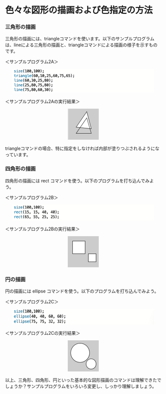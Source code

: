 # 色々な図形の描画および色指定の方法

### 三角形の描画

三角形の描画には、triangleコマンドを使います。以下のサンプルプログラムは、lineによる三角形の描画と、triangleコマンドによる描画の様子を示すものです。

＜サンプルプログラム2A＞
<div align="center">
  <img src="./sample2a.png" width="458" height="77">
</div>


＜サンプルプログラム2Aの実行結果＞
<div align="center">
  <img src="./sample2a_r.png" width="100" height="100">
</div>


triangleコマンドの場合、特に指定をしなければ内部が塗りつぶされるようになっています。

 

 

 

### 四角形の描画


四角形の描画には rect コマンドを使う。以下のプログラムを打ち込んでみよう。

＜サンプルプログラム2B＞
<div align="center">
  <img src="./sample2b.png" width="458" height="50">
</div>


＜サンプルプログラム2Bの実行結果＞
<div align="center">
  <img src="./sample2b_r.png" width="100" height="100">
</div>



### 円の描画


円の描画には ellipse コマンドを使う。以下のプログラムを打ち込んでみよう。

＜サンプルプログラム2C＞

<div align="center">
  <img src="./sample2c.png" width="458" height="50">
</div>


＜サンプルプログラム2Cの実行結果＞

<div align="center">
  <img src="./sample2c_r.png" width="100" height="100">
</div>


 
 

 

 

 

以上、三角形、四角形、円といった基本的な図形描画のコマンドは理解できたでしょうか？サンプルプログラムをいろいろ変更し、しっかり理解しましょう。